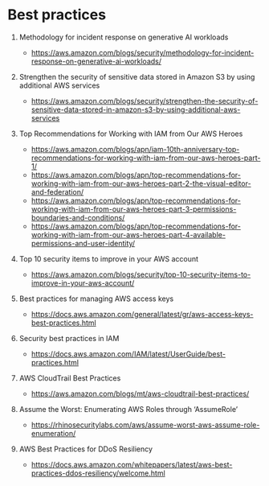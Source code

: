 # Best practices

1. Methodology for incident response on generative AI workloads
    - https://aws.amazon.com/blogs/security/methodology-for-incident-response-on-generative-ai-workloads/

1. Strengthen the security of sensitive data stored in Amazon S3 by using additional AWS services
    - https://aws.amazon.com/blogs/security/strengthen-the-security-of-sensitive-data-stored-in-amazon-s3-by-using-additional-aws-services

1. Top Recommendations for Working with IAM from Our AWS Heroes
    - https://aws.amazon.com/blogs/apn/iam-10th-anniversary-top-recommendations-for-working-with-iam-from-our-aws-heroes-part-1/
    - https://aws.amazon.com/blogs/apn/top-recommendations-for-working-with-iam-from-our-aws-heroes-part-2-the-visual-editor-and-federation/
    - https://aws.amazon.com/blogs/apn/top-recommendations-for-working-with-iam-from-our-aws-heroes-part-3-permissions-boundaries-and-conditions/
    - https://aws.amazon.com/blogs/apn/top-recommendations-for-working-with-iam-from-our-aws-heroes-part-4-available-permissions-and-user-identity/

1. Top 10 security items to improve in your AWS account
    - https://aws.amazon.com/blogs/security/top-10-security-items-to-improve-in-your-aws-account/

1. Best practices for managing AWS access keys
    - https://docs.aws.amazon.com/general/latest/gr/aws-access-keys-best-practices.html

1. Security best practices in IAM
    - https://docs.aws.amazon.com/IAM/latest/UserGuide/best-practices.html

1. AWS CloudTrail Best Practices
    - https://aws.amazon.com/blogs/mt/aws-cloudtrail-best-practices/

1. Assume the Worst: Enumerating AWS Roles through ‘AssumeRole’
    - https://rhinosecuritylabs.com/aws/assume-worst-aws-assume-role-enumeration/

1. AWS Best Practices for DDoS Resiliency
    - https://docs.aws.amazon.com/whitepapers/latest/aws-best-practices-ddos-resiliency/welcome.html